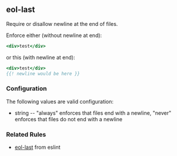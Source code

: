 ## eol-last

Require or disallow newline at the end of files.

Enforce either (without newline at end):

```hbs
<div>test</div>
```

or this (with newline at end):

```hbs
<div>test</div>
{{! newline would be here }}
```

### Configuration

The following values are valid configuration:

  * string -- "always" enforces that files end with a newline, "never" enforces that files do not end with a newline

### Related Rules

* [eol-last](https://eslint.org/docs/rules/eol-last) from eslint
